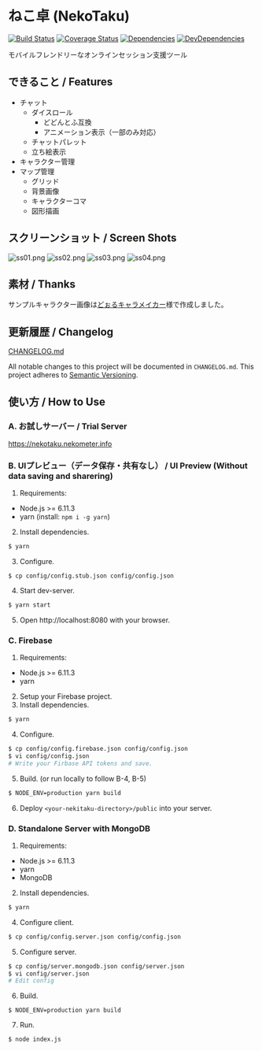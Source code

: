 # ねこ卓 (NekoTaku)

[![Build Status](https://img.shields.io/travis/ukatama/nekotaku/master.svg?style=flat-square)](https://travis-ci.org/ukatama/nekotaku)
[![Coverage Status](https://img.shields.io/coveralls/ukatama/nekotaku.svg?style=flat-square)](https://coveralls.io/github/ukatama/nekotaku)
[![Dependencies](https://img.shields.io/david/ukatama/nekotaku.svg?style=flat-square)](https://david-dm.org/ukatama/nekotaku)
[![DevDependencies](https://img.shields.io/david/dev/ukatama/nekotaku.svg?style=flat-square)](https://david-dm.org/ukatama/nekotaku?type=dev)

モバイルフレンドリーなオンラインセッション支援ツール

## できること / Features
- チャット
  - ダイスロール
    - どどんとふ互換
    - アニメーション表示（一部のみ対応）
  - チャットパレット
  - 立ち絵表示
- キャラクター管理
- マップ管理
  - グリッド
  - 背景画像
  - キャラクターコマ
  - 図形描画

## スクリーンショット / Screen Shots
![ss01.png](https://raw.githubusercontent.com/ukatama/nekotaku/master/docs/img/ss01.png)
![ss02.png](https://raw.githubusercontent.com/ukatama/nekotaku/master/docs/img/ss02.png)
![ss03.png](https://raw.githubusercontent.com/ukatama/nekotaku/master/docs/img/ss03.png)
![ss04.png](https://raw.githubusercontent.com/ukatama/nekotaku/master/docs/img/ss04.png)

## 素材 / Thanks
サンプルキャラクター画像は[どぉるキャラメイカー](http://hitsuji15.net/doll.html)様で作成しました。

## 更新履歴 / Changelog
[CHANGELOG.md](https://github.com/ukatama/nekotaku/blob/master/CHANGELOG.md)

All notable changes to this project will be documented in `CHANGELOG.md`.
This project adheres to [Semantic Versioning](http://semver.org/).

## 使い方 / How to Use
### A. お試しサーバー / Trial Server
https://nekotaku.nekometer.info

### B. UIプレビュー（データ保存・共有なし） / UI Preview (Without data saving and sharering)
1. Requirements:
  - Node.js >= 6.11.3
  - yarn (install: `npm i -g yarn`)

2. Install dependencies.
  ```bash
  $ yarn
  ```
  
3. Configure.
  ```
  $ cp config/config.stub.json config/config.json
  ```

4. Start dev-server.
  ```bash
  $ yarn start
  ```

5. Open http://localhost:8080 with your browser.

### C. Firebase
1. Requirements:
  - Node.js >= 6.11.3
  - yarn
2. Setup your Firebase project.
3. Install dependencies.
  ```bash
  $ yarn
  ```
4. Configure.
  ```bash
  $ cp config/config.firebase.json config/config.json
  $ vi config/config.json
  # Write your Firbase API tokens and save.
  ```
5. Build. (or run locally to follow B-4, B-5)
  ```bash
  $ NODE_ENV=production yarn build
  ```

6. Deploy `<your-nekitaku-directory>/public` into your server.

### D. Standalone Server with MongoDB
1. Requirements:
  - Node.js >= 6.11.3
  - yarn
  - MongoDB
2. Install dependencies.
  ```bash
  $ yarn
  ```
4. Configure client.
  ```bash
  $ cp config/config.server.json config/config.json
  ```
5. Configure server.
  ```bash
  $ cp config/server.mongodb.json config/server.json
  $ vi config/server.json
  # Edit config
  ```
6. Build.
  ```
  $ NODE_ENV=production yarn build
  ```
7. Run.
  ```
  $ node index.js
  ```

